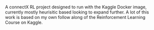 A connectX RL project designed to run with the Kaggle Docker image, currently mostly heurisitic based looking to expand further. A lot of this work is based on my own follow along of the Reinforcement Learning Course on Kaggle.
